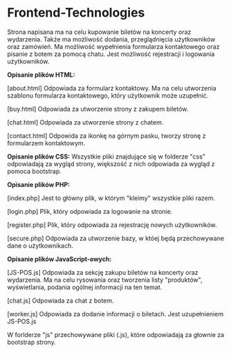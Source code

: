 # Frontend-Technologies

Strona napisana ma na celu kupowanie biletów na koncerty oraz wydarzenia. Także ma możliwość dodania, przeglądnięcia użytkowników oraz zamówień. Ma możliwość wypełnienia formularza kontaktowego oraz pisanie z botem za pomocą chatu. Jest możliwość rejestracji i logowania użytkowników. 


**Opisanie plików HTML:**

[about.html] Odpowiada za formularz kontaktowy. Ma na celu utworzenia szablonu formularza kontaktowego, który użytkownik może uzupełnić.

[buy.html] Odpowiada za utworzenie strony z zakupem biletów. 

[chat.html] Odpowiada za utworzenie strony z chatem.

[contact.html] Odpowida za ikonkę na górnym pasku, tworzy stronę z formularzem kontaktowym. 

**Opisanie plików CSS:**
Wszystkie pliki znajdujące się w folderze "css" odpowiadają za wygląd strony, większość z nich odpowiada za wygląd z pomoca bootstrap.

**Opisanie plików PHP:**

[index.php] Jest to główny plik, w którym "kleimy" wszystkie pliki razem.

[login.php] Plik, który odpowiada za logowanie na stronie. 

[register.php] Plik, który odpowiada za rejestrację nowych użytkowników.

[secure.php] Odpowiada za utworzenie bazy, w któej będą przechowywane dane o użytkownikach.


**Opisanie plików JavaScript-owych:**

[JS-POS.js] Odpowiada za sekcję zakupu biletów na koncerty oraz wydarzenia. Ma na celu rysowania oraz tworzenia listy "produktów", wyświetlania, podania ogólnej informacji na ten temat. 

[chat.js] Odpowiada za chat z botem.

[worker.js] Odpowiada za dodanie informacji o biletach. Jest uzupełnieniem JS-POS.js

W forlderze "js" przechowywane pliki (.js), które odpowiadają za głownie za bootstrap strony.
